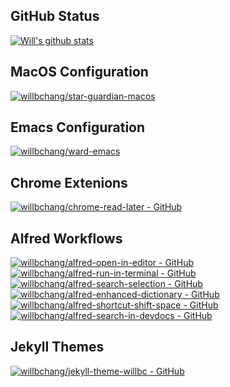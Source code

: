 ## GitHub Status
[![Will's github stats](https://github-readme-stats.vercel.app/api?username=willbchang&show_icons=true&disable_animations=true&include_all_commits=true&hide_title=true)](https://github.com/willbchang)

## MacOS Configuration
[![willbchang/star-guardian-macos](https://github-readme-stats.vercel.app/api/pin/?username=willbchang&repo=star-guardian-macos)](https://github.com/willbchang/star-guardian-macos)

## Emacs Configuration
[![willbchang/ward-emacs](https://github-readme-stats.vercel.app/api/pin/?username=willbchang&repo=ward-emacs)](https://github.com/willbchang/ward-emacs)


## Chrome Extenions
[![willbchang/chrome-read-later - GitHub](https://github-readme-stats.vercel.app/api/pin/?username=willbchang&repo=chrome-read-later)](https://github.com/willbchang/chrome-read-later)

## Alfred Workflows
[![willbchang/alfred-open-in-editor - GitHub](https://github-readme-stats.vercel.app/api/pin/?username=willbchang&repo=alfred-open-in-editor)](https://github.com/willbchang/alfred-open-in-editor)
[![willbchang/alfred-run-in-terminal - GitHub](https://github-readme-stats.vercel.app/api/pin/?username=willbchang&repo=alfred-run-in-terminal)](https://github.com/willbchang/alfred-run-in-terminal)
[![willbchang/alfred-search-selection - GitHub](https://github-readme-stats.vercel.app/api/pin/?username=willbchang&repo=alfred-search-selection)](https://github.com/willbchang/alfred-search-selection)
[![willbchang/alfred-enhanced-dictionary - GitHub](https://github-readme-stats.vercel.app/api/pin/?username=willbchang&repo=alfred-enhanced-dictionary)](https://github.com/willbchang/alfred-enhanced-dictionary)
[![willbchang/alfred-shortcut-shift-space - GitHub](https://github-readme-stats.vercel.app/api/pin/?username=willbchang&repo=alfred-shortcut-shift-space)](https://github.com/willbchang/alfred-shortcut-shift-space)
[![willbchang/alfred-search-in-devdocs - GitHub](https://github-readme-stats.vercel.app/api/pin/?username=willbchang&repo=alfred-search-in-devdocs)](https://github.com/willbchang/alfred-search-in-devdocs)

## Jekyll Themes
[![willbchang/jekyll-theme-willbc - GitHub](https://github-readme-stats.vercel.app/api/pin/?username=willbchang&repo=jekyll-theme-willbc)](https://github.com/willbchang/jekyll-theme-willbc)
